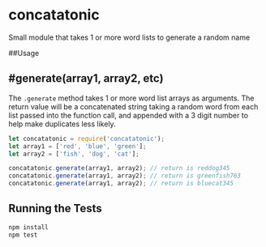 # concatatonic
Small module that takes 1 or more word lists to generate a random name

##Usage

## #generate(array1, array2, etc)
The `.generate` method takes 1 or more word list arrays as arguments.
The return value will be a concatenated string taking a random word from each list passed
into the function call, and appended with a 3 digit number to help make duplicates less likely.

```javascript
let concatatonic = require('concatatonic');
let array1 = ['red', 'blue', 'green'];
let array2 = ['fish', 'dog', 'cat'];

concatatonic.generate(array1, array2); // return is reddog345
concatatonic.generate(array1, array2); // return is greenfish763
concatatonic.generate(array1, array2); // return is bluecat345
```

## Running the Tests
```javascript
npm install
npm test
```
